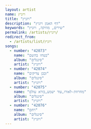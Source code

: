 ```yaml
---
layout: artist
name: ויזניץ
title: "ויזניץ"
description: "דף האמן ויזניץ"
keywords: "שירים, מוזיקה, ויזניץ"
permalink: /artists/ויזניץ/
redirect_from:
  - /artists/list/ויזניץ
songs:
  - number: "42073"
    name: "בטחו בהשם"
    album: "סינגלים"
    artist: "ויזניץ"
  - number: "42074"
    name: "ובכן צדיקים"
    album: "סינגלים"
    artist: "ויזניץ"
  - number: "42075"
    name: "מחרוזת-לאורו,עוד ישמע,בורא עולם"
    album: "סינגלים"
    artist: "ויזניץ"
  - number: "42076"
    name: "רחם"
    album: "סינגלים"
    artist: "ויזניץ"
---
```

